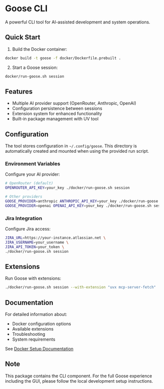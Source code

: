 # Goose CLI

A powerful CLI tool for AI-assisted development and system operations.

## Quick Start

1. Build the Docker container:
```bash
docker build -t goose -f docker/Dockerfile.prebuilt .
```

2. Start a Goose session:
```bash
docker/run-goose.sh session
```

## Features

- Multiple AI provider support (OpenRouter, Anthropic, OpenAI)
- Configuration persistence between sessions
- Extension system for enhanced functionality
- Built-in package management with UV tool

## Configuration

The tool stores configuration in `~/.config/goose`. This directory is automatically created and mounted when using the provided run script.

### Environment Variables

Configure your AI provider:
```bash
# OpenRouter (default)
OPENROUTER_API_KEY=your_key ./docker/run-goose.sh session

# Other providers
GOOSE_PROVIDER=anthropic ANTHROPIC_API_KEY=your_key ./docker/run-goose.sh session
GOOSE_PROVIDER=openai OPENAI_API_KEY=your_key ./docker/run-goose.sh session
```

### Jira Integration

Configure Jira access:
```bash
JIRA_URL=https://your-instance.atlassian.net \
JIRA_USERNAME=your_username \
JIRA_API_TOKEN=your_token \
./docker/run-goose.sh session
```

## Extensions

Run Goose with extensions:
```bash
./docker/run-goose.sh session --with-extension "uvx mcp-server-fetch"
```

## Documentation

For detailed information about:
- Docker configuration options
- Available extensions
- Troubleshooting
- System requirements

See [Docker Setup Documentation](docker/README.md)

## Note

This package contains the CLI component. For the full Goose experience including the GUI, please follow the local development setup instructions.
